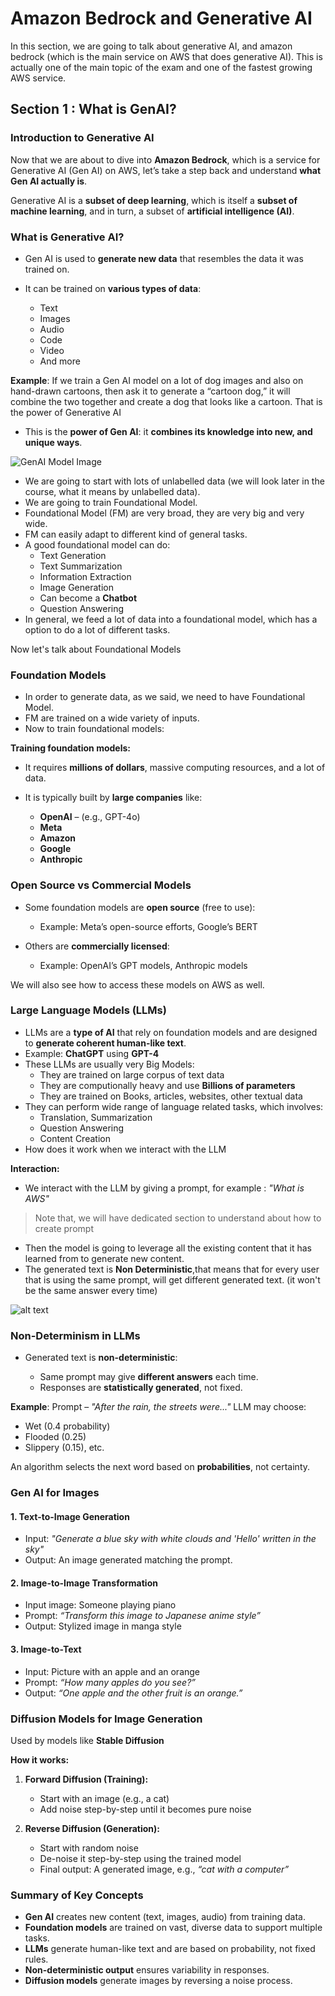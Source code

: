 # Amazon Bedrock and Generative AI
In this section, we are going to talk about generative AI, and amazon bedrock (which is the main service on AWS that does generative AI). This is actually one of the main topic of the exam and one of the fastest growing AWS service.

## Section 1 : What is GenAI?
### Introduction to Generative AI

Now that we are about to dive into **Amazon Bedrock**, which is a service for Generative AI (Gen AI) on AWS, let’s take a step back and understand **what Gen AI actually is**.

Generative AI is a **subset of deep learning**, which is itself a **subset of machine learning**, and in turn, a subset of **artificial intelligence (AI)**.


### What is Generative AI?

* Gen AI is used to **generate new data** that resembles the data it was trained on.
* It can be trained on **various types of data**:

  * Text
  * Images
  * Audio
  * Code
  * Video
  * And more

**Example**:
If we train a Gen AI model on a lot of dog images and also on hand-drawn cartoons, then ask it to generate a “cartoon dog,” it will combine the two together and create a dog that looks like a cartoon. That is the power of Generative AI

* This is the **power of Gen AI**: it **combines its knowledge into new, and unique ways**.

![GenAI Model Image](image-4.png)

* We are going to start with lots of unlabelled data (we will look later in the course, what it means by unlabelled data).
* We are going to train Foundational Model.
* Foundational Model (FM) are very broad, they are very big and very wide.
* FM can easily adapt to different kind of general tasks.
* A good foundational model can do:
  * Text Generation
  * Text Summarization
  * Information Extraction
  * Image Generation
  * Can become a **Chatbot**
  * Question Answering
* In general, we feed a lot of data into a foundational model, which has a option to do a lot of different tasks.

Now let's talk about Foundational Models

### Foundation Models
* In order to generate data, as we said, we need to have Foundational Model.
* FM are trained on a wide variety of inputs.
* Now to train foundational models:

**Training foundation models:**

* It requires **millions of dollars**, massive computing resources, and a lot of data.
* It is typically built by **large companies** like:

  * **OpenAI** – (e.g., GPT-4o)
  * **Meta**
  * **Amazon**
  * **Google**
  * **Anthropic**


### Open Source vs Commercial Models

* Some foundation models are **open source** (free to use):

  * Example: Meta’s open-source efforts, Google’s BERT
* Others are **commercially licensed**:

  * Example: OpenAI’s GPT models, Anthropic models

We will also see how to access these models on AWS as well.

### Large Language Models (LLMs)

* LLMs are a **type of AI** that rely on foundation models and are designed to **generate coherent human-like text**.
* Example: **ChatGPT** using **GPT-4**
* These LLMs are usually very Big Models:
  * They are trained on large corpus of text data
  * They are computionally heavy and use **Billions of parameters**
  * They are trained on Books, articles, websites, other textual data
* They can perform wide range of language related tasks, which involves:
  * Translation, Summarization
  * Question Answering
  * Content Creation
* How does it work when we interact with the LLM

**Interaction:**

* We interact with the LLM by giving a prompt, for example : *"What is AWS"*
> Note that, we will have dedicated section to understand about how to create prompt
* Then the model is going to leverage all the existing content that it has learned from to generate new content.
* The generated text is **Non Deterministic**,that means that for every user that is using the same prompt, will get different generated text. (it won't be the same answer every time)

![alt text](image-5.png)

### Non-Determinism in LLMs

* Generated text is **non-deterministic**:

  * Same prompt may give **different answers** each time.
  * Responses are **statistically generated**, not fixed.

**Example**:
Prompt – *"After the rain, the streets were..."*
LLM may choose:

* Wet (0.4 probability)
* Flooded (0.25)
* Slippery (0.15), etc.

An algorithm selects the next word based on **probabilities**, not certainty.


### Gen AI for Images

#### 1. **Text-to-Image Generation**

* Input: *"Generate a blue sky with white clouds and 'Hello' written in the sky"*
* Output: An image generated matching the prompt.

#### 2. **Image-to-Image Transformation**

* Input image: Someone playing piano
* Prompt: *“Transform this image to Japanese anime style”*
* Output: Stylized image in manga style

#### 3. **Image-to-Text**

* Input: Picture with an apple and an orange
* Prompt: *“How many apples do you see?”*
* Output: *“One apple and the other fruit is an orange.”*


### Diffusion Models for Image Generation

Used by models like **Stable Diffusion**

**How it works:**

1. **Forward Diffusion (Training):**

   * Start with an image (e.g., a cat)
   * Add noise step-by-step until it becomes pure noise

2. **Reverse Diffusion (Generation):**

   * Start with random noise
   * De-noise it step-by-step using the trained model
   * Final output: A generated image, e.g., *“cat with a computer”*


### Summary of Key Concepts

* **Gen AI** creates new content (text, images, audio) from training data.
* **Foundation models** are trained on vast, diverse data to support multiple tasks.
* **LLMs** generate human-like text and are based on probability, not fixed rules.
* **Non-deterministic output** ensures variability in responses.
* **Diffusion models** generate images by reversing a noise process.